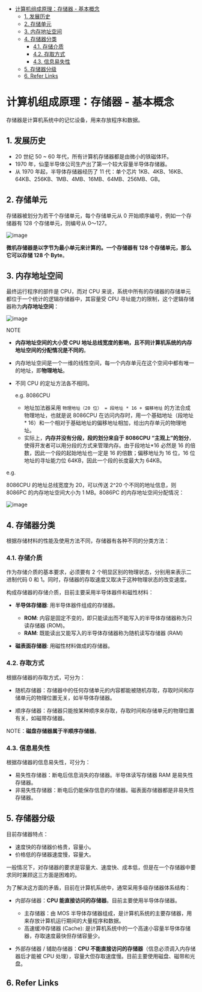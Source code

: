 - [计算机组成原理：存储器 - 基本概念](#计算机组成原理存储器---基本概念)
  - [1. 发展历史](#1-发展历史)
  - [2. 存储单元](#2-存储单元)
  - [3. 内存地址空间](#3-内存地址空间)
  - [4. 存储器分类](#4-存储器分类)
    - [4.1. 存储介质](#41-存储介质)
    - [4.2. 存取方式](#42-存取方式)
    - [4.3. 信息易失性](#43-信息易失性)
  - [5. 存储器分级](#5-存储器分级)
  - [6. Refer Links](#6-refer-links)

# 计算机组成原理：存储器 - 基本概念

存储器是计算机系统中的记忆设备，用来存放程序和数据。

## 1. 发展历史

- 20 世纪 50 ~ 60 年代，所有计算机存储器都是由微小的铁磁体环。
- 1970 年，仙童半导体公司生产出了第一个较大容量半导体存储器。
- 从 1970 年起，半导体存储器经历了 11 代：单个芯片 1KB、4KB、16KB、64KB、256KB、1MB、4MB、16MB、64MB、256MB、GB。

## 2. 存储单元

存储器被划分为若干个存储单元，每个存储单元从 0 开始顺序编号，例如一个存储器有 128 个存储单元，则编号从 0～127。

![image](http://img.cdn.firejq.com/jpg/2019/2/15/c2c1c60b81c17e4590dca1d53f1b849d.jpg)

**微机存储器是以字节为最小单元来计算的。一个存储器有 128 个存储单元，那么它可以存储 128 个 Byte**。

## 3. 内存地址空间

最终运行程序的部件是 CPU，而对 CPU 来说，系统中所有的存储器的存储单元都位于一个统计的逻辑存储器中，其容量受 CPU 寻址能力的限制，这个逻辑存储器称为**内存地址空间**：

![image](http://img.cdn.firejq.com/jpg/2019/2/15/c07ac189919f84666c26a2438e91bcc2.jpg)

NOTE
- **内存地址空间的大小受 CPU 地址总线宽度的影响，且不同计算机系统的内存地址空间的分配情况是不同的**。

- 内存地址空间是一个一维的线性空间，每一个内存单元在这个空间中都有唯一的地址，即**物理地址**。

- 不同 CPU 的定址方法各不相同。

  e.g. 8086CPU
  - 地址加法器采用 `物理地址（20 位） = 段地址 * 16 + 偏移地址` 的方法合成物理地址，也就是说 8086CPU 在访问内存时，用一个基础地址（段地址 * 16）和一个相对于基础地址的偏移地址相加，给出内存单元的物理地址。
  - 实际上，**内存并没有分段，段的划分来自于 8086CPU “主观上”的划分**，使得开发者可以用分段的方式来管理内存。由于段地址*16 必然是 16 的倍数，因此一个段的起始地址也一定是 16 的倍数；偏移地址为 16 位，16 位地址的寻址能力位 64KB，因此一个段的长度最大为 64KB。

e.g.

8086CPU 的地址总线宽度为 20，可以传送 2^20 个不同的地址信息，则 8086PC 的内存地址空间大小为 1 MB。8086PC 的内存地址空间分配情况：

![image](http://img.cdn.firejq.com/jpg/2019/2/15/1ec7f2842b956afbb287a9ec10671f14.jpg)

## 4. 存储器分类

根据存储材料的性能及使用方法不同，存储器有各种不同的分类方法：

### 4.1. 存储介质

作为存储介质的基本要求，必须要有 2 个明显区别的物理状态，分别用来表示二进制代码 0 和 1。同时，存储器的存取速度又取决于这种物理状态的改变速度。

构成存储器的存储介质，目前主要采用半导体器件和磁性材料：
- **半导体存储器**: 用半导体器件组成的存储器。

  - **ROM**: 内容是固定不变的，即只能读出而不能写入的半导体存储器称为只读存储器 (ROM)。
  - **RAM**: 既能读出又能写入的半导体存储器称为随机读写存储器 (RAM)

- **磁表面存储器**: 用磁性材料做成的存储器。

### 4.2. 存取方式

根据存储器的存取方式，可分为：
- 随机存储器：存储器中的任何存储单元的内容都能被随机存取，存取时间和存储单元的物理位置无关，如半导体存储器。

- 顺序存储器：存储器只能按某种顺序来存取，存取时间和存储单元的物理位置有关，如磁带存储器。

NOTE：**磁盘存储器属于半顺序存储器**。

### 4.3. 信息易失性

根据存储器的信息易失性，可分为：
- 易失性存储器：断电后信息消失的存储器。半导体读写存储器 RAM 是易失性存储器。
- 非易失性存储器：断电后仍能保存信息的存储器。磁表面存储器都是非易失性存储器。

## 5. 存储器分级

目前存储器特点：
- 速度快的存储器价格贵，容量小。
- 价格低的存储器速度慢，容量大。

一般情况下，对存储器的要求是容量大、速度快、成本低，但是在一个存储器中要求同时兼顾这三方面是困难的。

为了解决这方面的矛盾，目前在计算机系统中，通常采用多级存储器体系结构：

- 内部存储器：**CPU 能直接访问的存储器**。目前主要使用半导体存储器。

  - 主存储器：由 MOS 半导体存储器组成，是计算机系统的主要存储器，用来存放计算机运行期间的大量程序和数据。
  - 高速缓冲存储器 (Cache): 是计算机系统中的一个高速小容量半导体存储器，存取速度最快但存储容量少。

- 外部存储器 / 辅助存储器：**CPU 不能直接访问的存储器**（信息必须调入内存储器后才能被 CPU 处理），容量大但存取速度慢。目前主要使用磁盘、磁带和光盘。

## 6. Refer Links
